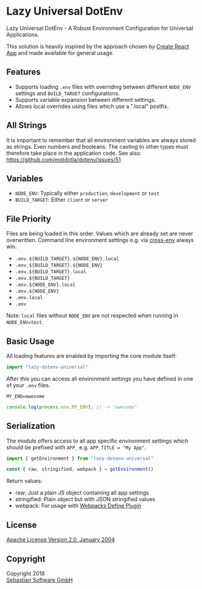 # Lazy Universal DotEnv

[npm]: https://www.npmjs.com/package/universal-dotenv
[travis]: https://travis-ci.org/storybooks/lazy-universal-dotenv

Lazy Universal DotEnv - A Robust Environment Configuration for Universal Applications.

This solution is heavily inspired by the approach chosen by [Create React App](https://github.com/facebook/create-react-app/blob/master/packages/react-scripts/template/README.md#what-other-env-files-can-be-used) and made available for general usage.

## Features

- Supports loading `.env` files with overriding between different `NODE_ENV` settings and `BUILD_TARGET` configurations.
- Supports variable expansion between different settings.
- Allows local overrides using files which use a ".local" postfix.

## All Strings

It is important to remember that all environment variables are always stored as strings. Even numbers and booleans. The casting to other types must therefore take place in the application code. See also: https://github.com/motdotla/dotenv/issues/51

## Variables

- `NODE_ENV`: Typically either `production`, `development` or `test`
- `BUILD_TARGET`: Either `client` or `server`

## File Priority

Files are being loaded in this order. Values which are already set are never overwritten. Command line environment settings e.g. via [cross-env](https://www.npmjs.com/package/cross-env) always win.

- `.env.${BUILD_TARGET}.${NODE_ENV}.local`
- `.env.${BUILD_TARGET}.${NODE_ENV}`
- `.env.${BUILD_TARGET}.local`
- `.env.${BUILD_TARGET}`
- `.env.${NODE_ENV}.local`
- `.env.${NODE_ENV}`
- `.env.local`
- `.env`

Note: `local` files without `NODE_ENV` are not respected when running in `NODE_ENV=test`.

## Basic Usage

All loading features are enabled by importing the core module itself:

```js
import "lazy-dotenv-universal"
```

After this you can access all environment settings you have defined in one of your `.env` files.

```
MY_END=awesome
```

```js
console.log(process.env.MY_ENV); // -> "awesome"
```

## Serialization

The module offers access to all app specific environment settings which should be prefixed with `APP_` e.g. `APP_TITLE = "My App"`.

```js
import { getEnvironment } from "lazy-dotenv-universal"

const { raw, stringified, webpack } = getEnvironment()
```

Return values:

- raw: Just a plain JS object containing all app settings
- stringified: Plain object but with JSON stringified values
- webpack: For usage with [Webpacks Define Plugin](https://webpack.js.org/plugins/define-plugin/)

## License

[Apache License Version 2.0, January 2004](license)

## Copyright

Copyright 2018<br/>[Sebastian Software GmbH](http://www.sebastian-software.de)
